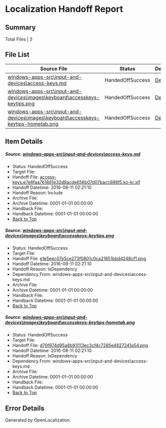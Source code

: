 # <a name='report-top'></a> Localization Handoff Report

## Summary
 Total Files | 3

## File List
 Source File | Status | Details 
 ----------- | ------ | ------- 
 [windows-apps-src\input-and-devices\access-keys.md](https://github.com/Microsoft/windows-apps/blob/ac86012b63646e53dbde492eef504cb8230f2afd/windows-apps-src/input-and-devices/access-keys.md) | HandedOffSuccess | [Details](#d96d507c6ce8537888619ce174e2ff0e5284dcce3997)
 [windows-apps-src\input-and-devices\images\keyboard\accesskeys-keytips.png](https://github.com/Microsoft/windows-apps/blob/ac86012b63646e53dbde492eef504cb8230f2afd/windows-apps-src/input-and-devices/images/keyboard/accesskeys-keytips.png) | HandedOffSuccess | [Details](#e1e5eec07e5ce273f0801c0ca21851bbd4248cf14213)
 [windows-apps-src\input-and-devices\images\keyboard\accesskeys-keytips-hometab.png](https://github.com/Microsoft/windows-apps/blob/ac86012b63646e53dbde492eef504cb8230f2afd/windows-apps-src/input-and-devices/images/keyboard/accesskeys-keytips-hometab.png) | HandedOffSuccess | [Details](#d70f874d95a8b93113ec3cf4c7285e4827241a544212)

## Item Details
##### <a name='d96d507c6ce8537888619ce174e2ff0e5284dcce3997'></a> Source: [windows-apps-src\input-and-devices\access-keys.md](https://github.com/Microsoft/windows-apps/blob/ac86012b63646e53dbde492eef504cb8230f2afd/windows-apps-src/input-and-devices/access-keys.md)
* Status: HandedOffSuccess
* Target File: 
* Handoff File: [access-keys.e7e6faa761881e32d8acde656b07d07bacc698f5.ko-kr.xlf](https://github.com/Microsoft/WDG.handoff/blob/a14e7854fb1008aa18e2350273f0793db8c5c75e/ol-handoff/Microsoft/windows-apps.ko-kr/master/access-keys.e7e6faa761881e32d8acde656b07d07bacc698f5.ko-kr.xlf)
* Handoff Datetime: 2016-08-11 02:21:10
* Handoff Reason: Include
* Archive File: 
* Archive Datetime: 0001-01-01 00:00:00
* Handback File: 
* Handback Datetime: 0001-01-01 00:00:00
* [Back to Top](#report-top)

##### <a name='e1e5eec07e5ce273f0801c0ca21851bbd4248cf14213'></a> Source: [windows-apps-src\input-and-devices\images\keyboard\accesskeys-keytips.png](https://github.com/Microsoft/windows-apps/blob/ac86012b63646e53dbde492eef504cb8230f2afd/windows-apps-src/input-and-devices/images/keyboard/accesskeys-keytips.png)
* Status: HandedOffSuccess
* Target File: 
* Handoff File: [e1e5eec07e5ce273f0801c0ca21851bbd4248cf1.png](https://github.com/Microsoft/WDG.handoff/blob/a14e7854fb1008aa18e2350273f0793db8c5c75e/ol-handoff/Microsoft/windows-apps.ko-kr/master/e1e5eec07e5ce273f0801c0ca21851bbd4248cf1.png)
* Handoff Datetime: 2016-08-11 02:21:10
* Handoff Reason: IsDependency
* Dependency From: windows-apps-src\input-and-devices\access-keys.md
* Archive File: 
* Archive Datetime: 0001-01-01 00:00:00
* Handback File: 
* Handback Datetime: 0001-01-01 00:00:00
* [Back to Top](#report-top)

##### <a name='d70f874d95a8b93113ec3cf4c7285e4827241a544212'></a> Source: [windows-apps-src\input-and-devices\images\keyboard\accesskeys-keytips-hometab.png](https://github.com/Microsoft/windows-apps/blob/ac86012b63646e53dbde492eef504cb8230f2afd/windows-apps-src/input-and-devices/images/keyboard/accesskeys-keytips-hometab.png)
* Status: HandedOffSuccess
* Target File: 
* Handoff File: [d70f874d95a8b93113ec3cf4c7285e4827241a54.png](https://github.com/Microsoft/WDG.handoff/blob/a14e7854fb1008aa18e2350273f0793db8c5c75e/ol-handoff/Microsoft/windows-apps.ko-kr/master/d70f874d95a8b93113ec3cf4c7285e4827241a54.png)
* Handoff Datetime: 2016-08-11 02:21:10
* Handoff Reason: IsDependency
* Dependency From: windows-apps-src\input-and-devices\access-keys.md
* Archive File: 
* Archive Datetime: 0001-01-01 00:00:00
* Handback File: 
* Handback Datetime: 0001-01-01 00:00:00
* [Back to Top](#report-top)


## Error Details

Generated by OpenLocalization.
